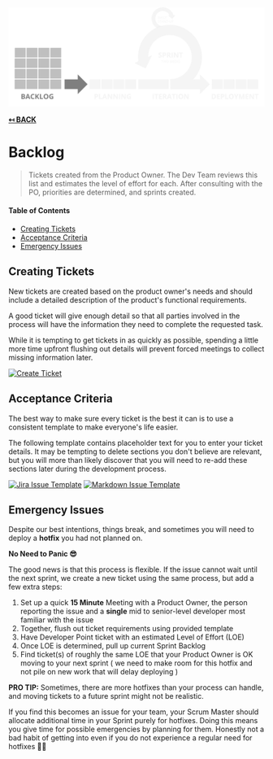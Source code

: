 ![Scrum Process](img/backlog.png)

**[↤ BACK](../README.md)**

Backlog
===

> Tickets created from the Product Owner. The Dev Team reviews this list and estimates the level of effort for each. After consulting with the PO, priorities are determined, and sprints created.

#### Table of Contents

* [Creating Tickets](#creating-tickets)
* [Acceptance Criteria](#acceptance-criteria)
* [Emergency Issues](#emergency-issues)

Creating Tickets
---

New tickets are created based on the product owner's needs and should include a detailed description of the product's functional requirements.

A good ticket will give enough detail so that all parties involved in the process will have the information they need to complete the requested task.

While it is tempting to get tickets in as quickly as possible, spending a little more time upfront flushing out details will prevent forced meetings to collect missing information later.

[![Create Ticket](https://img.shields.io/badge/JIRA-Create_Ticket-blue.svg?style=for-the-badge&logo=atlassian)](#change-this-url)

Acceptance Criteria
---

The best way to make sure every ticket is the best it can is to use a consistent template to make everyone's life easier.

The following template contains placeholder text for you to enter your ticket details. It may be tempting to delete sections you don't believe are relevant, but you will more than likely discover that you will need to re-add these sections later during the development process.

[![Jira Issue Template](https://img.shields.io/badge/JIRA-Template-blue.svg?style=for-the-badge&logo=atlassian)](https://raw.githubusercontent.com/manifestinteractive/dev-team/master/docs/issue-template.txt) [![Markdown Issue Template](https://img.shields.io/badge/MARKDOWN-Template-blue.svg?style=for-the-badge&logo=markdown)](https://raw.githubusercontent.com/manifestinteractive/dev-team/master/docs/issue-template.md)

Emergency Issues
---

Despite our best intentions, things break, and sometimes you will need to deploy a **hotfix** you had not planned on.

**No Need to Panic 😎**

The good news is that this process is flexible.  If the issue cannot wait until the next sprint, we create a new ticket using the same process, but add a few extra steps:

1. Set up a quick **15 Minute** Meeting with a Product Owner, the person reporting the issue and a **single** mid to senior-level developer most familiar with the issue
2. Together, flush out ticket requirements using provided template
3. Have Developer Point ticket with an estimated Level of Effort (LOE)
4. Once LOE is determined, pull up current Sprint Backlog
5. Find ticket(s) of roughly the same LOE that your Product Owner is OK moving to your next sprint ( we need to make room for this hotfix and not pile on new work that will delay deploying )

**PRO TIP:**  Sometimes, there are more hotfixes than your process can handle, and moving tickets to a future sprint might not be realistic.

If you find this becomes an issue for your team, your Scrum Master should allocate additional time in your Sprint purely for hotfixes.  Doing this means you give time for possible emergencies by planning for them.  Honestly not a bad habit of getting into even if you do not experience a regular need for hotfixes 👍🏽